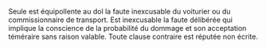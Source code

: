 Seule est équipollente au dol la faute inexcusable du voiturier ou du commissionnaire de transport. Est inexcusable la faute délibérée qui implique la conscience de la probabilité du dommage et son acceptation téméraire sans raison valable. Toute clause contraire est réputée non écrite.